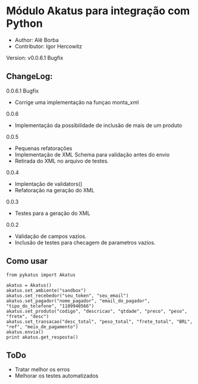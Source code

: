 Módulo Akatus para integração com Python
==========================================

* Author: Alê Borba
* Contributor: Igor Hercowitz

Version: v0.0.6.1 Bugfix

ChangeLog:
-----------
0.0.6.1 Bugfix
* Corrige uma implementação na funçao monta_xml

0.0.6
* Implementação da possibilidade de inclusão de mais de um produto

0.0.5
* Pequenas refatorações
* Implementação de XML Schema para validação antes do envio
* Retirada do XML no arquivo de testes.

0.0.4
* Implentação de validators()
* Refatoração na geração do XML

0.0.3
* Testes para a geração do XML

0.0.2
* Validação de campos vazios.
* Inclusão de testes para checagem de parametros vazios.

Como usar
-------------------------

	from pykatus import Akatus

	akatus = Akatus()
	akatus.set_ambiente("sandbox")
	akatus.set_recebedor("seu_token", "seu_email")
	akatus.set_pagador("nome_pagador", "email_do_pagador", "tipo_do_telefone", "1109940566")
	akatus.set_produto("codigo", "descricao", "qtdade", "preco", "peso", "frete", "desc")
	akatus.set_transacao("desc_total", "peso_total", "frete_total", "BRL", "ref", "meio_de_pagamento")
	akatus.envia()
	print akatus.get_resposta()

ToDo
----------------
* Tratar melhor os erros
* Melhorar os testes automatizados
